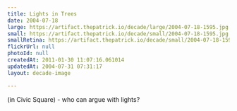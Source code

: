 ```yaml
---
title: Lights in Trees
date: 2004-07-18
large: https://artifact.thepatrick.io/decade/large/2004-07-18-1595.jpg
small: https://artifact.thepatrick.io/decade/small/2004-07-18-1595.jpg
smallRetina: https://artifact.thepatrick.io/decade/small/2004-07-18-1595@2x.jpg
flickrUrl: null
photoId: null
createdAt: 2011-01-30 11:07:16.061014
updatedAt: 2004-07-31 07:31:17
layout: decade-image

---
```

(in Civic Square) - who can argue with lights?
